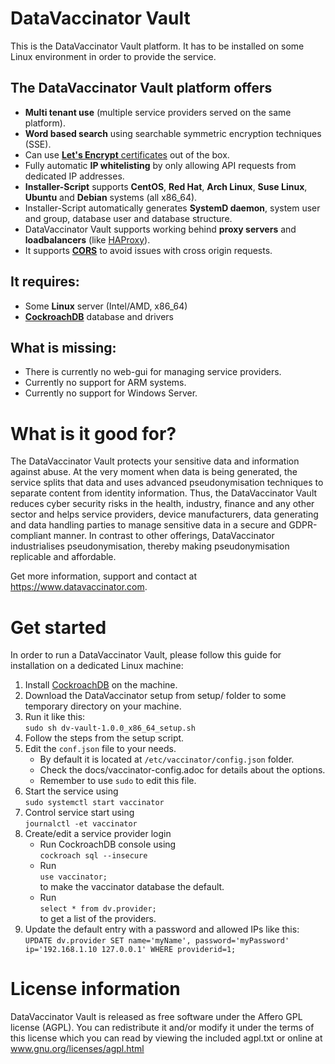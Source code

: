 # DataVaccinator Vault
This is the DataVaccinator Vault platform. It has to be installed on some Linux environment in order to provide the service.

## The DataVaccinator Vault platform offers

* **Multi tenant use** (multiple service providers served on the same platform).
* **Word based search** using searchable symmetric encryption techniques (SSE).
* Can use [**Let's Encrypt** certificates](https://letsencrypt.org/) out of the box.
* Fully automatic **IP whitelisting** by only allowing API requests from dedicated IP addresses.
* **Installer-Script** supports **CentOS**, **Red Hat**, **Arch Linux**, **Suse Linux**, **Ubuntu** and **Debian** systems (all x86_64).
* Installer-Script automatically generates **SystemD daemon**, system user and group, database user and database structure.
* DataVaccinator Vault supports working behind **proxy servers** and **loadbalancers** (like [HAProxy](http://www.haproxy.org/)).
* It supports [**CORS**](https://fetch.spec.whatwg.org/#cors-protocol) to avoid issues with cross origin requests.

## It requires:

* Some **Linux** server (Intel/AMD, x86_64)
* [**CockroachDB**](https://www.cockroachlabs.com/product) database and drivers

## What is missing:

* There is currently no web-gui for managing service providers.
* Currently no support for ARM systems.
* Currently no support for Windows Server.


# What is it good for?
The DataVaccinator Vault protects your sensitive data and information against abuse. At the very moment when data is being generated, the service splits that data and uses advanced pseudonymisation techniques to separate content from identity information. Thus, the DataVaccinator Vault reduces cyber security risks in the health, industry, finance and any other sector and helps service providers, device manufacturers, data generating and data handling parties to manage sensitive data in a secure and GDPR-compliant manner. In contrast to other offerings, DataVaccinator industrialises pseudonymisation, thereby making pseudonymisation replicable and affordable. 

Get more information, support and contact at <https://www.datavaccinator.com>.

# Get started
In order to run a DataVaccinator Vault, please follow this guide for installation on a dedicated Linux machine:

1. Install [CockroachDB](https://www.cockroachlabs.com/product) on the machine.
2. Download the DataVaccinator setup from setup/ folder to some temporary directory on your machine.
3. Run it like this:  
`sudo sh dv-vault-1.0.0_x86_64_setup.sh`
4. Follow the steps from the setup script.
5. Edit the `conf.json` file to your needs. 
   - By default it is located at `/etc/vaccinator/config.json` folder.
   - Check the docs/vaccinator-config.adoc for details about the options.
   - Remember to use `sudo` to edit this file.
6. Start the service using  
  `sudo systemctl start vaccinator`
7. Control service start using  
`journalctl -et vaccinator`
8. Create/edit a service provider login
   - Run CockroachDB console using  
   `cockroach sql --insecure`
   - Run  
   `use vaccinator;`  
   to make the vaccinator database the default.
   - Run  
   `select * from dv.provider;`  
   to get a list of the providers.
9. Update the default entry with a password and allowed IPs like this:  
`UPDATE dv.provider SET name='myName', password='myPassword' ip='192.168.1.10 127.0.0.1' WHERE providerid=1;`

# License information
DataVaccinator Vault is released as free software under the Affero GPL license (AGPL). You can redistribute it and/or modify it under the terms of this license which you can read by viewing the included agpl.txt or online at www.gnu.org/licenses/agpl.html